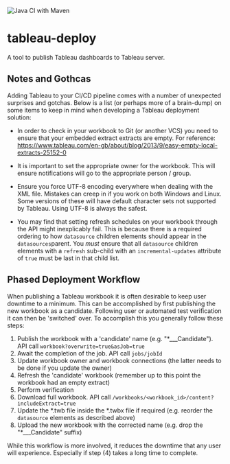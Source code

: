 ![Java CI with Maven](https://github.com/byldworks/tableau-deploy/workflows/Java%20CI%20with%20Maven/badge.svg?branch=master)

# tableau-deploy
A tool to publish Tableau dashboards to Tableau server.

## Notes and Gothcas

Adding Tableau to your CI/CD pipeline comes with a number of unexpected surprises and gotchas. Below is a list (or perhaps more of a brain-dump) on some items to keep in mind when developing a Tableau deployment solution:

* In order to check in your workbook to Git (or another VCS) you need to ensure that your embedded extract extracts are empty. For reference: https://www.tableau.com/en-gb/about/blog/2013/9/easy-empty-local-extracts-25152-0 

* It is important to set the appropriate owner for the workbook. This will ensure notifications will go to the appropriate person / group.

* Ensure you force UTF-8 encoding everywhere when dealing with the XML file. Mistakes can creep in if you work on both Windows and Linux. Some versions of these will have default character sets not supported by Tableau. Using UTF-8 is always the safest.

* You may find that setting refresh schedules on your workbook through the API might inexplicably fail. This is because there is a required ordering to how `datasource` children elements should appear in the `datasources`parent. You *must* ensure that all `datasource` children elements with a `refresh` sub-child with an `incremental-updates` attribute of `true` must be last in that child list.
 
## Phased Deployment Workflow

When publishing a Tableau workbook it is often desirable to keep user downtime to a minimum. This can be accomplished by first publishing the new workbook as a candidate. Following user or automated test verification it can then be 'switched' over. To accomplish this you generally follow these steps:

1) Publish the workbook with a 'candidate' name (e.g. "*___Candidate"). API call `workbook?overwrite=true&asJob=true`
2) Await the completion of the job. API call `jobs/jobId`
3) Update workbook owner and workbook connections (the latter needs to be done if you update the owner)
4) Refresh the 'candidate' workbook (remember up to this point the workbook had an empty extract)
5) Perform verification
6) Download full workbook. API call `/workbooks/<workbook_id>/content?includeExtract=true`
7) Update the *.twb file inside the *.twbx file if required (e.g. reorder the `datasource` elements as described above)
8) Upload the new workbook with the corrected name (e.g. drop the "*___Candidate" suffix)

While this workflow is more involved, it reduces the downtime that any user will experience. Especially if step (4) takes a long time to complete.


